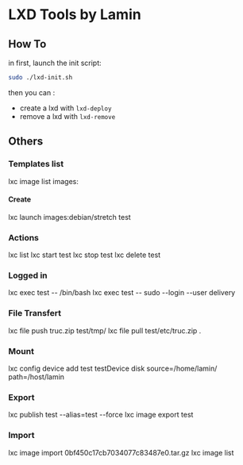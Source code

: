 # LXD Tools by Lamin

## How To

in first, launch the init script:

```bash
sudo ./lxd-init.sh
```

then you can :

  * create a lxd with `lxd-deploy`
  * remove a lxd with `lxd-remove`

## Others

### Templates list

lxc image list images:

#### Create

lxc launch images:debian/stretch test

### Actions

lxc list
lxc start test
lxc stop test
lxc delete test

### Logged in

lxc exec test -- /bin/bash
lxc exec test -- sudo --login --user delivery

### File Transfert

lxc file push truc.zip test/tmp/
lxc file pull test/etc/truc.zip .

### Mount

lxc config device add test testDevice disk source=/home/lamin/ path=/host/lamin 

### Export

lxc publish test --alias=test --force
lxc image export test

### Import

lxc image import 0bf450c17cb7034077c83487e0.tar.gz
lxc image list

